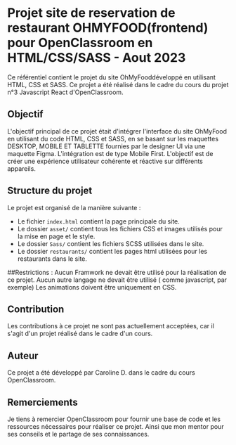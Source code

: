 # Projet site de reservation de restaurant OHMYFOOD(frontend) pour OpenClassroom en HTML/CSS/SASS - Aout 2023

Ce référentiel contient le projet du site OhMyFooddéveloppé en utilisant HTML, CSS et SASS. 
Ce projet a été réalisé dans le cadre du cours du projet n°3 Javascript React d'OpenClassroom.

## Objectif
L'objectif principal de ce projet était d'intégrer l'interface du site OhMyFood en utilisant du code HTML, CSS et SASS, en se basant sur les maquettes DESKTOP, MOBILE ET TABLETTE fournies par le designer UI via une maquette Figma. 
L'intégration est de type Mobile First.
L'objectif est de créer une expérience utilisateur cohérente et réactive sur différents appareils.

## Structure du projet
Le projet est organisé de la manière suivante :

- Le fichier `index.html` contient la page principale du site.
- Le dossier `asset/` contient tous les fichiers CSS et images utilisés pour la mise en page et le style.
- Le dossier `Sass/` contient les fichiers SCSS utilisées dans le site.
- Le dossier `restaurants/` contient les pages html utilisées pour les restaurants dans le site.

##Restrictions :
Aucun Framwork  ne devait être utilisé pour la réalisation de ce projet.
Aucun autre langage ne devait être utilisé ( comme javascript, par exemple)
Les animations doivent être uniquement en CSS.

## Contribution
Les contributions à ce projet ne sont pas actuellement acceptées, car il s'agit d'un projet réalisé dans le cadre d'un cours.

## Auteur
Ce projet a été développé par Caroline D. dans le cadre du cours OpenClassroom.

## Remerciements
Je tiens à remercier OpenClassroom pour fournir une base de code et les ressources nécessaires pour réaliser ce projet.
Ainsi que mon mentor pour ses conseils et le partage de ses connaissances. 


